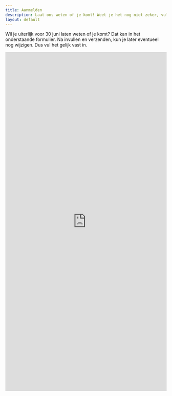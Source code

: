 ```yaml
---
title: Aanmelden
description: Laat ons weten of je komt! Weet je het nog niet zeker, vul het dan alsnog in. later aanpassen kan. 
layout: default
---
```


Wil je uiterlijk voor 30 juni laten weten of je komt?
Dat kan in het onderstaande formulier.
Na invullen en verzenden, kun je later eventueel nog wijzigen. Dus vul het gelijk vast in.

<iframe src="https://docs.google.com/forms/d/e/1FAIpQLSdJciZEmOIIzU5rrdxyp8Yq3-vXqRBaqcUDbWnot4n35-qBfA/viewform?embedded=true" width="100%" height="1060" frameborder="0" marginheight="0" marginwidth="0">
Het formulier wordt geladen…</iframe>
